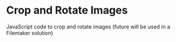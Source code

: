 # Crop and Rotate Images
JavaScript code to crop and rotate images (future will be used in a Filemaker solution)
